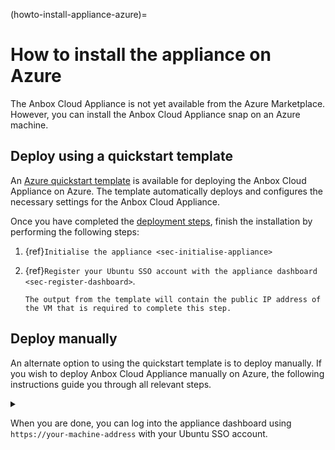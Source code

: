 (howto-install-appliance-azure)=
# How to install the appliance on Azure

The Anbox Cloud Appliance is not yet available from the Azure Marketplace. However, you can install the Anbox Cloud Appliance snap on an Azure machine.

## Deploy using a quickstart template
<!-- wokeignore:rule=master -->
An [Azure quickstart template](https://github.com/Azure/azure-quickstart-templates/tree/master/quickstarts/canonical/anbox) is available for deploying the Anbox Cloud Appliance on Azure. The template automatically deploys and configures the necessary settings for the Anbox Cloud Appliance.
<!-- wokeignore:rule=master -->
Once you have completed the [deployment steps](https://github.com/Azure/azure-quickstart-templates/tree/master/quickstarts/canonical/anbox#deployment-steps), finish the installation by performing the following steps:

1. {ref}`Initialise the appliance <sec-initialise-appliance>`
1. {ref}`Register your Ubuntu SSO account with the appliance dashboard <sec-register-dashboard>`.

    ```{Tip}
    The output from the template will contain the public IP address of the VM that is required to complete this step.
    ```

## Deploy manually

An alternate option to using the quickstart template is to deploy manually. If you wish to deploy Anbox Cloud Appliance manually on Azure, the following instructions guide you through all relevant steps.

<details>
<summary></summary>

  The entire deployment process will take 20-30 minutes, depending on the selected hardware and the network conditions.

  ## Prerequisites

  Check the hardware requirements listed in {ref}`ref-requirements` for the Anbox Cloud Appliance.

  In addition, make sure you have the following prerequisites:

  * An Ubuntu SSO account. If you don't have one yet, create it [here](https://login.ubuntu.com).
  * Your Ubuntu Pro token for an Ubuntu Pro subscription. If you don't have one yet, [speak to your Canonical representative](https://anbox-cloud.io/contact-us). If you already have a valid Ubuntu Pro token, log in to [Ubuntu Pro](https://ubuntu.com/pro) to retrieve it.
    ```{caution}
    The *Ubuntu Pro (Infra-only)* token does **NOT** work and will result in a failed deployment. You need an *Ubuntu Pro* subscription.
    ```
  * An Azure account that you use to create the virtual machine.

  Once you have the prerequisites, the first step is to create a virtual machine on which you can install the Anbox Cloud Appliance.

  ### 1. Create a Linux virtual machine

  Log on to the [Microsoft Azure Portal](https://portal.azure.com/) and select the **Quickstart Center** service.

  ![Quickstart Center](https://assets.ubuntu.com/v1/0ca30941-azure_quickstart-co.png)

  In the Quickstart Center, select **Deploy a virtual machine**. On the resulting screen, select **Create a Linux virtual machine**.

  ![Deploy a virtual machine](https://assets.ubuntu.com/v1/d0ac4cf5-azure_deploy-vm-co.png)

  ### 2. Configure basic settings

  On the **Basics** tab of the virtual machine configuration, specify the required information. Several of the options are specific to how and where you want to deploy your virtual machine. In most cases you can keep the default values, but make sure to set the following configurations:

  * Select the latest Ubuntu image (Ubuntu Server 22.04 LTS) for the architecture that you want to use. The following instructions and screenshots use the Arm64 architecture.
  * Select a size that matches the hardware requirements(see {ref}`sec-minimum-hardware-requirements`). For example, select `Standard_D16ps_v5`, which has 16 vCPUs and 64 GB of RAM.
  * Change the user name of the administrator account to `ubuntu`.
  * Accept the defaults for the inbound port rules for now; these rules will be configured later in the setup process.

  ![Basics tab](https://assets.ubuntu.com/v1/9c8844a2-azure_config-basics-co.png)

  Click **Next: Disks** to continue to the next tab.

  ### 3. Configure disks

  Azure separates the main disk for the operating system and any data disks. On the **Disks** tab of the virtual machine configuration, you can configure the OS disk and attach data disks.

  For the Anbox Cloud Appliance, you should attach a separate data disk of at least 50 GB. To do so, click **Create and attach a new disk**. You can accept the default settings and change the disk size according to your requirements. For performance reasons, we recommend using 100 GB or more.

  ![Create and attach a new disk](https://assets.ubuntu.com/v1/8fea8b11-azure_config-disk.png)

  Click **Next: Networking** to continue to the next tab.

  ### 4. Configure networking

  For networking, the Anbox Cloud Appliance requires the following change to the default settings:

  1. For the **NIC network security group**, select **Advanced** and create a network security group.
  1. Add an inbound security rule that allows access to the following destination port ranges: `80,443,8444,5349,10000-11000,60000-60100`
  1. Change the name of the rule and, if relevant for your setup, adapt the priority of the rule.

  ![Network security group configuration](https://assets.ubuntu.com/v1/a7be81a2-azure_config-secgroup-co.png)

  ### 5. Finalise the configuration

  Check the configuration settings on the remaining tabs and make sure they are suitable for your deployment. The Anbox Cloud Appliance does not require any changes to the default configuration for these areas.

  ### 6. Review and create

  On the **Review + create** tab, check the final configuration. If everything looks good, click **Create** to launch the virtual machine.

  ![Review + create](https://assets.ubuntu.com/v1/c6ff12de-azure_config-review.png)

  Azure will prompt you to download your private key before it starts creating the virtual machine. Make sure to save the private key in a secure location and with secure permissions (0600).

  ![Deployment](https://assets.ubuntu.com/v1/fafd883f-azure_progress.png)

  When deployment is complete, you can log on to the machine and install the Anbox Cloud Appliance.

  For additional information, see the [Microsoft documentation](https://docs.microsoft.com/en-gb/azure/virtual-machines/) about creating virtual machines in Azure.

  ### Connect to the virtual machine using SSH

  To install the Anbox Cloud Appliance, you must connect to the virtual machine that you just created, using SSH.

  To do so, go to the resource page of your virtual machine and find its public IP address. Then use SSH to log on to the machine, using the user name `ubuntu` and the private key file that you downloaded during the creation of the virtual machine. For example:

      ssh -i Downloads/anbox-cloud-appliance_key.pem ubuntu@192.0.2.15

  ## Finish the installation

  Perform the following steps to finish the appliance installation on the virtual machine. If you are not already familiar with how to perform these steps, see {ref}`tut-installing-appliance` for detailed instructions.

  1. Install the Anbox Cloud Appliance on the virtual machine.  
    ```{note}
    Remember to attach the virtual machine to your Ubuntu Pro subscription, while installing the appliance.
    ```
  1. Initialise the appliance.
  1. Register your Ubuntu SSO account with the appliance dashboard.

</details>

When you are done, you can log into the appliance dashboard using `https://your-machine-address` with your Ubuntu SSO account.
